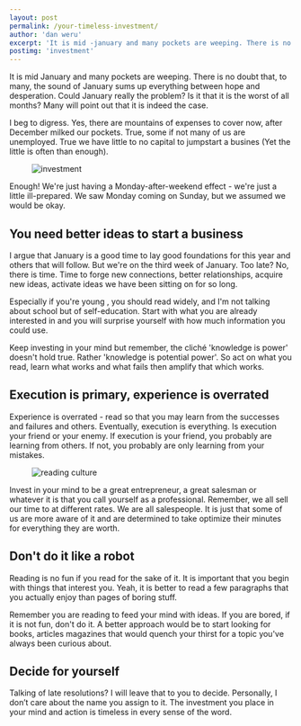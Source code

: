 ```yaml
---
layout: post
permalink: /your-timeless-investment/
author: 'dan weru'
excerpt: 'It is mid -january and many pockets are weeping. There is no doubt that, to many, the sound of January sums up everything between hope and desperation. Could January really the problem?'
postimg: 'investment'
---
```


It is mid January and many pockets are weeping. There is no doubt that, to many, the sound of January sums up everything
between hope and desperation. Could January really the problem? Is it that it is the worst of all months?  Many will point out that it is indeed the case.

I beg to digress. Yes, there are mountains of expenses to cover now, after December milked our pockets.
True, some if not many of us are unemployed. True we have little to no capital to jumpstart a busines
(Yet the little is often than enough).
<figure><img class = '' src = '{{site.baseurl}}/assets/posts/investment.jpg' alt = 'investment'></figure>

Enough! We're just having a Monday-after-weekend effect - we're just a little ill-prepared. 
We saw Monday coming on Sunday, but we assumed we would be okay.

## You need better ideas to start a business
I argue that January is a good time to lay good foundations for this year and others that will follow.
But we're on the third week of January. Too late? No, there is time. Time to forge new connections, better relationships,
acquire new ideas, activate ideas we have been sitting on for so long. 


Especially if you're young , you should read widely, and I'm not talking about school but of self-education.
Start with what you are already interested in and you will surprise yourself with how much information you could use.


Keep investing in your mind but remember, the cliché 'knowledge is power' doesn't hold true.
Rather 'knowledge is potential power'. So act on what you read, learn what works and what fails then amplify that which works.

## Execution is primary, experience is overrated
Experience is overrated - read so that you may learn from the successes and failures and others. Eventually, 
execution is everything. Is execution your friend or your enemy. If execution is your friend, you probably are 
learning from others. If not, you probably are only learning from your mistakes.

<figure><img class = '' src = '{{site.baseurl}}/assets/posts/reading.jpg' alt = 'reading culture'></figure>
Invest in your mind to be a great entrepreneur, a great salesman or whatever it is that you call yourself as a professional.
Remember, we all sell our time to at different rates. We are all salespeople. It is just that some of us are more aware of
it and are determined to take optimize their minutes for everything they are worth.

## Don't do it like a robot
Reading is no fun if you read for the sake of it. It is important that you begin with things that interest you.
Yeah, it is better to read a few paragraphs that you actually enjoy than pages of boring stuff. 

Remember you are reading to feed your mind with ideas. If you are bored, if it is not fun, don't do it.
A better approach would be to start looking for books, articles magazines that would quench your thirst for
a topic you've always been curious about.  

## Decide for yourself
Talking of late resolutions? I will leave that to you to decide. Personally, I don’t care about the name you assign to it.
The investment you place in your mind and action is timeless in every sense of the word.
